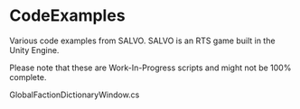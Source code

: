 # CodeExamples
Various code examples from SALVO. SALVO is an RTS game built in the Unity Engine.

Please note that these are Work-In-Progress scripts and might not be 100% complete.

GlobalFactionDictionaryWindow.cs

